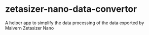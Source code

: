 zetasizer-nano-data-convertor
=============================

A helper app to simplify the data processing of the data exported by Malvern Zetasizer Nano

